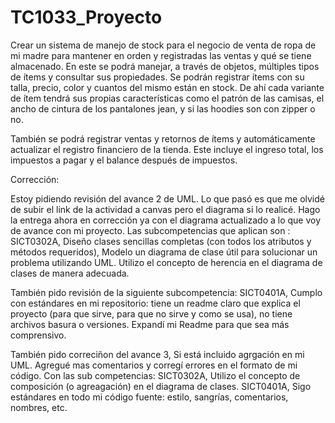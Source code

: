 # TC1033_Proyecto

Crear un sistema de manejo de stock para el negocio de venta de ropa de mi madre para mantener en orden y registradas las ventas y qué se tiene almacenado. En este se podrá manejar, a través de objetos, múltiples tipos de ítems y consultar sus propiedades. Se podrán registrar ítems con su talla, precio, color y cuantos del mismo están en stock. De ahí cada variante de ítem tendrá sus propias características como el patrón de las camisas, el ancho de cintura de los pantalones jean, y si las hoodies son con zipper o no.

También se podrá registrar ventas y retornos de ítems y automáticamente actualizar el registro financiero de la tienda. Este incluye el ingreso total, los impuestos a pagar y el balance después de impuestos.

Corrección:

Estoy pidiendo revisión del avance 2 de UML. Lo que pasó es que me olvidé de subir el link de la actividad a canvas pero el diagrama si lo realicé. Hago la entrega ahora en corrección ya con el diagrama actualizado a lo que voy de avance con mi proyecto.
Las subcompetencias que aplican son : SICT0302A, Diseño clases sencillas completas (con todos los atributos y métodos requeridos), Modelo un diagrama de clase útil para solucionar un problema utilizando UML. Utilizo el concepto de herencia en el diagrama de clases de manera adecuada.

También pido revisión de la siguiente subcompetencia: SICT0401A, Cumplo con estándares en mi repositorio: tiene un readme claro que explica el proyecto  (para que sirve,  para que no sirve y como se usa), no tiene archivos basura o versiones. Expandí mi Readme para que sea más comprensivo.

También pido correciñon del avance 3, Si está incluido agrgación en mi UML. Agregué mas comentarios y corregí errores en el formato de mi código. Con las sub competencias: SICT0302A, Utilizo el concepto de composición (o agreagación) en el diagrama de clases. SICT0401A, Sigo estándares en todo mi código fuente: estilo, sangrías, comentarios, nombres, etc.

